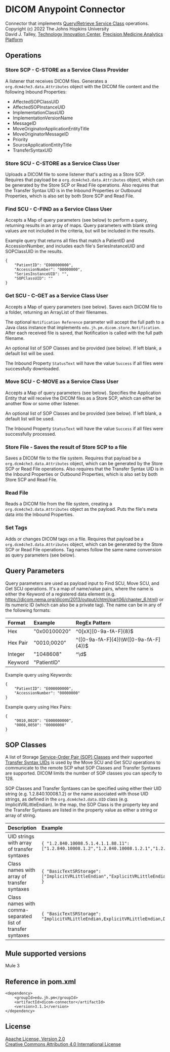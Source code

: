 DICOM Anypoint Connector
========================
Connector that implements [Query/Retrieve Service Class](https://dicom.nema.org/dicom/2013/output/chtml/part04/chapter_C.html) operations.  
Copyright (c) 2022 The Johns Hopkins University  
David J. Talley, [Technology Innovation Center](https://tic.jh.edu), [Precision Medicine Analytics Platform](https://pm.jh.edu)

Operations
----------
### Store SCP - C-STORE as a Service Class Provider
A listener that receives DICOM files. Generates a `org.dcm4che3.data.Attributes` object with the DICOM file content and the following Inbound Properties:
* AffectedSOPClassUID
* AffectedSOPInstanceUID
* ImplementationClassUID
* ImplementationVersionName
* MessageID
* MoveOriginatorApplicationEntityTitle
* MoveOriginatorMessageID
* Priority
* SourceApplicationEntityTitle
* TransferSyntaxUID

### Store SCU - C-STORE as a Service Class User
Uploads a DICOM file to some listener that's acting as a Store SCP. Requires that payload be a `org.dcm4che3.data.Attributes` object, which can be generated by the Store SCP or Read File operations. Also requires that the Transfer Syntax UID is in the Inbound Properties or Outbound Properties, which is also set by both Store SCP and Read File.

### Find SCU - C-FIND as a Service Class User
Accepts a Map of query parameters (see below) to perform a query, returning results in an array of maps. Query parameters with blank string values are not included in the criteria, but will be included in the results.

Example query that returns all files that match a PatientID and AccessionNumber, and includes each file's SeriesInstanceUID and SOPClassUID in the results.
```
{
	"PatientID": "E000000000",
	"AccessionNumber": "00000000",
	"SeriesInstanceUID": "",
	"SOPClassUID": ""
}
```

### Get SCU - C-GET as a Service Class User
Accepts a Map of query parameters (see below). Saves each DICOM file to a folder, returning an
ArrayList of their filenames.

The optional `Notification Reference` parameter will accept the full path to a Java class
instance that implements `edu.jh.pm.dicom.store.Notification`. After each received file is
saved, that Notification is called with the full path filename.

An optional list of SOP Classes and be provided (see below). If left blank, a default list will be used.

The Inbound Property `StatusText` will have the value `Success` if all files were successfully downloaded.

### Move SCU - C-MOVE as a Service Class User
Accepts a Map of query parameters (see below). Specifies the Application Entity that will receive 
the DICOM files as a Store SCP, which can either be another flow or some other listener.

An optional list of SOP Classes and be provided (see below). If left blank, a default list will be used.

The Inbound Property `StatusText` will have the value `Success` if all files were successfully processed.

### Store File - Saves the result of Store SCP to a file
Saves a DICOM file to the file system. Requires that payload be a `org.dcm4che3.data.Attributes` object, which can be generated by the Store SCP or Read File operations. Also requires that the Transfer Syntax UID is in the Inbound Properties or Outbound Properties, which is also set by both Store SCP and Read File.

### Read File
Reads a DICOM file from the file system, creating a `org.dcm4che3.data.Attributes` object as the payload. Puts the file's meta data into the Inbound Properties.

### Set Tags
Adds or changes DICOM tags on a file. Requires that payload be a `org.dcm4che3.data.Attributes` object, which can be generated by the Store SCP or Read File operations. Tag names follow the same name convension as query parameters (see below).

Query Parameters
----------------
Query parameters are used as payload input to Find SCU, Move SCU, and Get SCU operations. It's a map of name/value pairs, where the name is either the Keyword of a registered data element (e.g. https://dicom.nema.org/dicom/2013/output/chtml/part06/chapter_6.html) or its numeric ID (which can also be a private tag). The name can be in any of the following formats:

| Format | Example | RegEx Pattern  |
| :--- | :--- | :--- |
| Hex | "0x00100020" | ^0[xX][0-9a-fA-F]{8}$ |
| Hex Pair | "0010,0020" | ^([0-9a-fA-F]{4})\W([0-9a-fA-F]{4})$ |
| Integer | "1048608" | ^\d$ |
| Keyword | "PatientID" |  |

Example query using Keywords:
```
{
	"PatientID": "E000000000",
	"AccessionNumber": "00000000"
}
```

Example query using Hex Pairs:
```
{
	"0010,0020": "E000000000",
	"0008,0050": "00000000"
}
```

SOP Classes
-----------
A list of Storage [Service-Order Pair (SOP) Classes](https://www.dicomlibrary.com/dicom/sop/) and their supported [Transfer Syntax UIDs](https://www.dicomlibrary.com/dicom/transfer-syntax/) is used by the Move SCU and Get SCU operations to communicate to the remote SCP what SOP Classes and Transfer Syntaxes are supported. DICOM limits the number of SOP classes you can specify to 128.

SOP Classes and Transfer Syntaxes can be specified using either their UID string (e.g. 1.2.840.10008.1.2) or the name associated with those UID strings, as defined in the `org.dcm4che3.data.UID` class (e.g. ImplicitVRLittleEndian). In the map, the SOP Class is the property key and the Transfer Syntaxes are listed in the property value as either a string or array of string.

| Description | Example |
| :--- | :--- |
| UID strings with array of transfer syntaxes | `{ "1.2.840.10008.5.1.4.1.1.88.11": ["1.2.840.10008.1.2","1.2.840.10008.1.2.1","1.2.840.10008.1.2.1.99"] }` |
| Class names with array of transfer syntaxes | `{ "BasicTextSRStorage": ["ImplicitVRLittleEndian","ExplicitVRLittleEndian","DeflatedExplicitVRLittleEndian"] }` |
| Class names with comma-separated list of transfer syntaxes | `{ "BasicTextSRStorage": "ImplicitVRLittleEndian,ExplicitVRLittleEndian,DeflatedExplicitVRLittleEndian" }` |

Mule supported versions
-----------------------
Mule 3

Reference in pom.xml
--------------------
```
<dependency>
    <groupId>edu.jh.pm</groupId>
    <artifactId>dicom-connector</artifactId>
    <version>3.1.1</version>
</dependency>
```

License
-------
[Apache License, Version 2.0](http://www.apache.org/licenses/LICENSE-2.0)  
[Creative Commons Attribution 4.0 International License](http://creativecommons.org/licenses/by/4.0/)